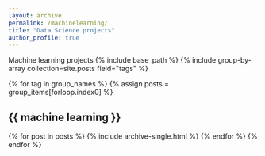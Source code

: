 ```yaml
---
layout: archive
permalink: /machinelearning/
title: "Data Science projects"
author_profile: true
---
```

Machine learning projects
{% include base_path %}
{% include group-by-array collection=site.posts field="tags" %}

{% for tag in group_names %}
  {% assign posts = group_items[forloop.index0] %}
  <h2 id="{{ machine learning | slugify }}" class="archive__subtitle">{{ machine learning }}</h2>
  {% for post in posts %}
    {% include archive-single.html %}
  {% endfor %}
{% endfor %}
